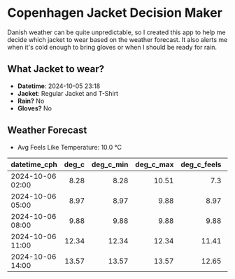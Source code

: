 
# Copenhagen Jacket Decision Maker

Danish weather can be quite unpredictable, so I created this app to help me decide which jacket to wear based on the weather forecast. 
It also alerts me when it's cold enough to bring gloves or when I should be ready for rain.

## What Jacket to wear?

- **Datetime**: 2024-10-05 23:18
- **Jacket**: Regular Jacket and T-Shirt
- **Rain?** No
- **Gloves?** No

## Weather Forecast
- Avg Feels Like Temperature: 10.0 °C

| datetime_cph     |   deg_c |   deg_c_min |   deg_c_max |   deg_c_feels | weather   | wind   | rain   |
|:-----------------|--------:|------------:|------------:|--------------:|:----------|:-------|:-------|
| 2024-10-06 02:00 |    8.28 |        8.28 |       10.51 |          7.3  | Clouds    | Low    | None   |
| 2024-10-06 05:00 |    8.97 |        8.97 |        9.88 |          8.97 | Clouds    | Low    | None   |
| 2024-10-06 08:00 |    9.88 |        9.88 |        9.88 |          9.88 | Clear     | Low    | None   |
| 2024-10-06 11:00 |   12.34 |       12.34 |       12.34 |         11.41 | Clear     | Low    | None   |
| 2024-10-06 14:00 |   13.57 |       13.57 |       13.57 |         12.65 | Clouds    | Low    | None   |
        